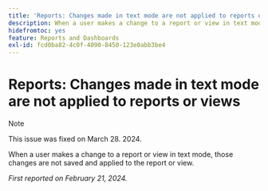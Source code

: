 ```yaml
---
title: 'Reports: Changes made in text mode are not applied to reports or views'
description: When a user makes a change to a report or view in text mode, those changes are not save and applies to the report or view.
hidefromtoc: yes
feature: Reports and Dashboards
exl-id: fcd0ba82-4c0f-4090-8450-123e0abb3be4
---
```

# Reports: Changes made in text mode are not applied to reports or views

>[!NOTE]
>
>This issue was fixed on March 28. 2024.

When a user makes a change to a report or view in text mode, those changes are not saved and applied to the report or view.

_First reported on February 21, 2024._
